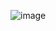![image](https://user-images.githubusercontent.com/64160088/168055547-06f5bc9d-d3af-47b4-8956-bf9d71e92b6c.png)

